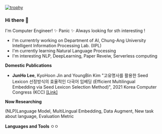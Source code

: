 <!-- [![Hits](https://hits.seeyoufarm.com/api/count/incr/badge.svg?url=https%3A%2F%2Fgithub.com%2Fsaitros2%2F)](https://hits.seeyoufarm.com) -->

[![trophy](https://github-profile-trophy.vercel.app/?username=saitros)](https://github.com/ryo-ma/github-profile-trophy)

### Hi there 👋

I'm Computer Engineer! ✨ Panic ✨ 
Always looking for sth interesting !

- I'm currentrly working on Department of AI, Chung-Ang University Intelligent Information Processing Lab. (IIPL)
- I'm currently learning Natural Language Processing
- I'm interesting NLP, DeepLearning, Paper Reveiw, Serverless computing

**Domestic Publications**

- **JunHo Lee**, KyoHoon Jin and YoungBin Kim "고유명사를 활용한 Seed Lexicon 선정방식의 효율적인 다국어 임베딩 (Efficient Multilingual Embedding via Seed Lexicon Selection Method)", 2021 Korea Computer Congress (KCC) [[Link]](https://www.dbpia.co.kr/journal/articleDetail?nodeId=NODE10582949)

**Now Researching**  

(NLP)Language Model, MultiLingual Embedding, Data Augment, New task about language, Evaluation Metric

**Languages and Tools**  ㅇㅇ



<!--
**saitros/saitros** is a ✨ _special_ ✨ repository because its `README.md` (this file) appears on your GitHub profile.

Here are some ideas to get you started:

- 🔭 I’m currently working on ...
- 🌱 I’m currently learning ...
- 👯 I’m looking to collaborate on ...
- 🤔 I’m looking for help with ...
- 💬 Ask me about ...
- 📫 How to reach me: ...
- 😄 Pronouns: ...
- ⚡ Fun fact: ...
-->
